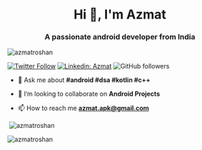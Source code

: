 <h1 align="center">Hi 👋, I'm Azmat</h1>
<h3 align="center">A passionate android developer from India</h3>

<p align="left"> <img src="https://komarev.com/ghpvc/?username=azmatroshan&label=Profile%20views&color=0e75b6&style=flat" alt="azmatroshan" /> </p>

[![Twitter Follow](https://img.shields.io/twitter/follow/azmatstar?label=Follow)](https://twitter.com/intent/follow?screen_name=azmatstar)
[![Linkedin: Azmat](https://img.shields.io/badge/-Azmat-blue?style=flat-square&logo=Linkedin&logoColor=white&link=https://www.linkedin.com/in/azmatroshan/)](https://www.linkedin.com/in/azmatroshan/)
![GitHub followers](https://img.shields.io/github/followers/azmatroshan?label=Follow&style=social)

<!-- <p align="left"> <a href="https://github.com/ryo-ma/github-profile-trophy"><img src="https://github-profile-trophy.vercel.app/?username=azmatroshan" alt="azmatroshan" /></a> </p> -->

- 💬 Ask me about **#android #dsa #kotlin #c++**

- 💞️ I’m looking to collaborate on **Android Projects**

- 📫 How to reach me **azmat.apk@gmail.com**

<!-- <h3 align="left">Connect with me:</h3>
<p align="left">
<a href="https://linkedin.com/in/azmatroshan" target="blank"><img align="center" src="https://raw.githubusercontent.com/rahuldkjain/github-profile-readme-generator/master/src/images/icons/Social/linked-in-alt.svg" alt="azmatroshan" height="30" width="40" /></a>
<a href="https://stackoverflow.com/users/19797349" target="blank"><img align="center" src="https://raw.githubusercontent.com/rahuldkjain/github-profile-readme-generator/master/src/images/icons/Social/stack-overflow.svg" alt="19797349" height="30" width="40" /></a>
<a href="https://instagram.com/azmat__alam" target="blank"><img align="center" src="https://raw.githubusercontent.com/rahuldkjain/github-profile-readme-generator/master/src/images/icons/Social/instagram.svg" alt="azmat__alam" height="30" width="40" /></a>
<a href="https://www.codechef.com/users/azmatroshan" target="blank"><img align="center" src="https://cdn.jsdelivr.net/npm/simple-icons@3.1.0/icons/codechef.svg" alt="azmatroshan" height="30" width="40" /></a>
<a href="https://codeforces.com/profile/azmatroshan" target="blank"><img align="center" src="https://raw.githubusercontent.com/rahuldkjain/github-profile-readme-generator/master/src/images/icons/Social/codeforces.svg" alt="azmatroshan" height="30" width="40" /></a>
<a href="https://www.leetcode.com/azmatroshan" target="blank"><img align="center" src="https://raw.githubusercontent.com/rahuldkjain/github-profile-readme-generator/master/src/images/icons/Social/leet-code.svg" alt="azmatroshan" height="30" width="40" /></a>
<a href="https://auth.geeksforgeeks.org/user/azmatroshan" target="blank"><img align="center" src="https://raw.githubusercontent.com/rahuldkjain/github-profile-readme-generator/master/src/images/icons/Social/geeks-for-geeks.svg" alt="azmatroshan" height="30" width="40" /></a>
</p> -->

<!-- <h3 align="left">Languages and Tools:</h3>
<p align="left"> <a href="https://developer.android.com" target="_blank" rel="noreferrer"> <img src="https://raw.githubusercontent.com/devicons/devicon/master/icons/android/android-original-wordmark.svg" alt="android" width="40" height="40"/> </a> <a href="https://www.cprogramming.com/" target="_blank" rel="noreferrer"> <img src="https://raw.githubusercontent.com/devicons/devicon/master/icons/c/c-original.svg" alt="c" width="40" height="40"/> </a> <a href="https://www.w3schools.com/cpp/" target="_blank" rel="noreferrer"> <img src="https://raw.githubusercontent.com/devicons/devicon/master/icons/cplusplus/cplusplus-original.svg" alt="cplusplus" width="40" height="40"/> </a> <a href="https://www.w3schools.com/css/" target="_blank" rel="noreferrer"> <img src="https://raw.githubusercontent.com/devicons/devicon/master/icons/css3/css3-original-wordmark.svg" alt="css3" width="40" height="40"/> </a> <a href="https://firebase.google.com/" target="_blank" rel="noreferrer"> <img src="https://www.vectorlogo.zone/logos/firebase/firebase-icon.svg" alt="firebase" width="40" height="40"/> </a> <a href="https://git-scm.com/" target="_blank" rel="noreferrer"> <img src="https://www.vectorlogo.zone/logos/git-scm/git-scm-icon.svg" alt="git" width="40" height="40"/> </a> <a href="https://www.w3.org/html/" target="_blank" rel="noreferrer"> <img src="https://raw.githubusercontent.com/devicons/devicon/master/icons/html5/html5-original-wordmark.svg" alt="html5" width="40" height="40"/> </a> <a href="https://www.java.com" target="_blank" rel="noreferrer"> <img src="https://raw.githubusercontent.com/devicons/devicon/master/icons/java/java-original.svg" alt="java" width="40" height="40"/> </a> <a href="https://kotlinlang.org" target="_blank" rel="noreferrer"> <img src="https://www.vectorlogo.zone/logos/kotlinlang/kotlinlang-icon.svg" alt="kotlin" width="40" height="40"/> </a> </p> -->

<p>&nbsp;<img align="center" src="https://github-readme-stats.vercel.app/api?username=azmatroshan&show_icons=true&locale=en" alt="azmatroshan" /></p>

<p><img align="center" src="https://github-readme-streak-stats.herokuapp.com/?user=azmatroshan&" alt="azmatroshan" /></p>
